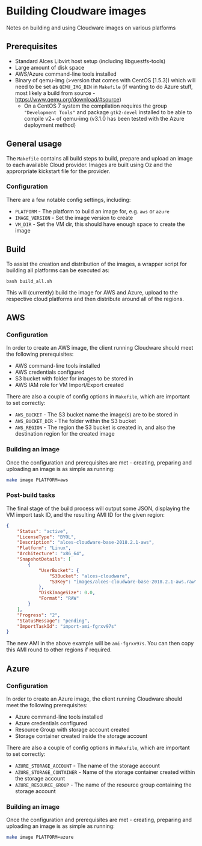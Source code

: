 # Building Cloudware images

Notes on building and using Cloudware images on various platforms

## Prerequisites

- Standard Alces Libvirt host setup (including libguestfs-tools)
- Large amount of disk space
- AWS/Azure command-line tools installed
- Binary of qemu-img (>version that comes with CentOS [1.5.3]) which will need to be set as `QEMU_IMG_BIN` in `Makefile` (if wanting to do Azure stuff, most likely a build from source - https://www.qemu.org/download/#source)
  - On a CentOS 7 system the compilation requires the group `"Development Tools"` and package `gtk2-devel` installed to be able to compile v2+ of qemu-img (v3.1.0 has been tested with the Azure deployment method)

## General usage

The `Makefile` contains all build steps to build, prepare and upload an image to each available Cloud provider. Images are built using Oz and the approrpriate kickstart file for the provider. 

### Configuration

There are a few notable config settings, including:

- `PLATFORM` - The platform to build an image for, e.g. `aws` or `azure`
- `IMAGE_VERSION` - Set the image version to create
- `VM_DIR` - Set the VM dir, this should have enough space to create the image 

## Build

To assist the creation and distribution of the images, a wrapper script for building all platforms can be executed as:

```
bash build_all.sh
```

This will (currently) build the image for AWS and Azure, upload to the respective cloud platforms and then distribute around all of the regions.

## AWS

### Configuration

In order to create an AWS image, the client running Cloudware should meet the following prerequisites:

- AWS command-line tools installed
- AWS credentials configured
- S3 bucket with folder for images to be stored in
- AWS IAM role for VM Import/Export created

There are also a couple of config options in `Makefile`, which are important to set correctly:

- `AWS_BUCKET` - The S3 bucket name the image(s) are to be stored in
- `AWS_BUCKET_DIR` - The folder within the S3 bucket
- `AWS_REGION` - The region the S3 bucket is created in, and also the destination region for the created image

### Building an image

Once the configuration and prerequisites are met - creating, preparing and uploading an image is as simple as running:

```bash
make image PLATFORM=aws
```

### Post-build tasks

The final stage of the build process will output some JSON, displaying the VM import task ID, and the resulting AMI ID for the given region:

```json
{
    "Status": "active",
    "LicenseType": "BYOL",
    "Description": "alces-cloudware-base-2018.2.1-aws",
    "Platform": "Linux",
    "Architecture": "x86_64",
    "SnapshotDetails": [
        {
            "UserBucket": {
                "S3Bucket": "alces-cloudware",
                "S3Key": "images/alces-cloudware-base-2018.2.1-aws.raw"
            },
            "DiskImageSize": 0.0,
            "Format": "RAW"
        }
    ],
    "Progress": "2",
    "StatusMessage": "pending",
    "ImportTaskId": "import-ami-fgrxv97s"
}
```

The new AMI in the above example will be `ami-fgrxv97s`. You can then copy this AMI round to other regions if required. 

## Azure

### Configuration

In order to create an Azure image, the client running Cloudware should meet the following prerequisites:

- Azure command-line tools installed
- Azure credentials configured
- Resource Group with storage account created
- Storage container created inside the storage account

There are also a couple of config options in `Makefile`, which are important to set correctly:

- `AZURE_STORAGE_ACCOUNT` - The name of the storage account
- `AZURE_STORAGE_CONTAINER` - Name of the storage container created within the storage account
- `AZURE_RESOURCE_GROUP` - The name of the resource group containing the storage account

### Building an image

Once the configuration and prerequisites are met - creating, preparing and uploading an image is as simple as running:

```bash
make image PLATFORM=azure
```
